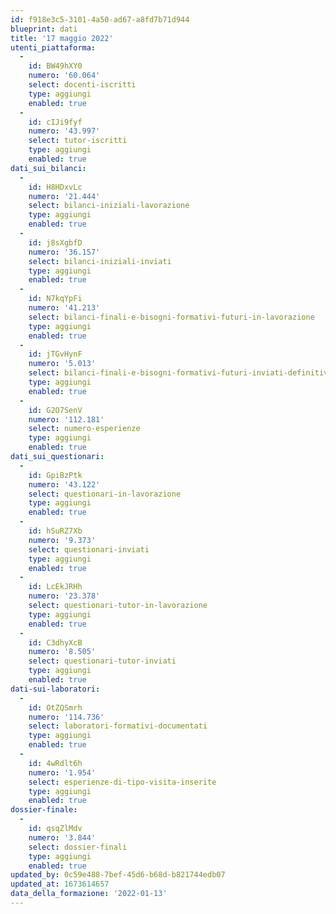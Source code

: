 ```yaml
---
id: f918e3c5-3101-4a50-ad67-a8fd7b71d944
blueprint: dati
title: '17 maggio 2022'
utenti_piattaforma:
  -
    id: BW49hXY0
    numero: '60.064'
    select: docenti-iscritti
    type: aggiungi
    enabled: true
  -
    id: cIJi9fyf
    numero: '43.997'
    select: tutor-iscritti
    type: aggiungi
    enabled: true
dati_sui_bilanci:
  -
    id: H8HDxvLc
    numero: '21.444'
    select: bilanci-iniziali-lavorazione
    type: aggiungi
    enabled: true
  -
    id: j8sXgbfD
    numero: '36.157'
    select: bilanci-iniziali-inviati
    type: aggiungi
    enabled: true
  -
    id: N7kqYpFi
    numero: '41.213'
    select: bilanci-finali-e-bisogni-formativi-futuri-in-lavorazione
    type: aggiungi
    enabled: true
  -
    id: jTGvHynF
    numero: '5.013'
    select: bilanci-finali-e-bisogni-formativi-futuri-inviati-definitivamente
    type: aggiungi
    enabled: true
  -
    id: G2O7SenV
    numero: '112.181'
    select: numero-esperienze
    type: aggiungi
    enabled: true
dati_sui_questionari:
  -
    id: GpiBzPtk
    numero: '43.122'
    select: questionari-in-lavorazione
    type: aggiungi
    enabled: true
  -
    id: hSuRZ7Xb
    numero: '9.373'
    select: questionari-inviati
    type: aggiungi
    enabled: true
  -
    id: LcEkJRHh
    numero: '23.378'
    select: questionari-tutor-in-lavorazione
    type: aggiungi
    enabled: true
  -
    id: C3dhyXcB
    numero: '8.505'
    select: questionari-tutor-inviati
    type: aggiungi
    enabled: true
dati-sui-laboratori:
  -
    id: OtZQSmrh
    numero: '114.736'
    select: laboratori-formativi-documentati
    type: aggiungi
    enabled: true
  -
    id: 4wRdlt6h
    numero: '1.954'
    select: esperienze-di-tipo-visita-inserite
    type: aggiungi
    enabled: true
dossier-finale:
  -
    id: qsqZlMdv
    numero: '3.844'
    select: dossier-finali
    type: aggiungi
    enabled: true
updated_by: 0c59e488-7bef-45d6-b68d-b821744edb07
updated_at: 1673614657
data_della_formazione: '2022-01-13'
---
```

